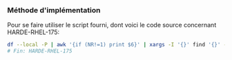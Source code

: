### Méthode d'implémentation
Pour se faire utiliser le script fourni, dont voici le code source concernant HARDE-RHEL-175:
```bash
df --local -P | awk '{if (NR!=1) print $6}' | xargs -I '{}' find '{}' -xdev -type f -perm -4000 -ls > "$HOME/$0-suid-$(date +'%Y-%m-%d').txt"
# Fin: HARDE-RHEL-175
```
